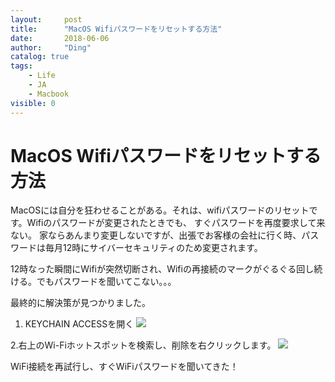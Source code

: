 ```yaml
---
layout:     post
title:      "MacOS Wifiパスワードをリセットする方法"
date:       2018-06-06
author:     "Ding"
catalog: true
tags:
    - Life
    - JA
    - Macbook
visible: 0
---
```

# MacOS Wifiパスワードをリセットする方法

MacOSには自分を狂わせることがある。それは、wifiパスワードのリセットです。Wifiのパスワードが変更されたときでも、
すぐパスワードを再度要求して来ない。
家ならあんまり変更しないですが、出張でお客様の会社に行く時、パスワードは毎月12時にサイバーセキュリティのため変更されます。

12時なった瞬間にWifiが突然切断され、Wifiの再接続のマークがぐるぐる回し続ける。でもパスワードを聞いてこない。。。

最終的に解決策が見つかりました。

1. KEYCHAIN ACCESSを開く
![](https://s3.amazonaws.com/ding-blog/blog/2018-06-06-140824.jpg)

2.右上のWi-Fiホットスポットを検索し、削除を右クリックします。
![](https://s3.amazonaws.com/ding-blog/blog/2018-06-06-140941.jpg)

WiFi接続を再試行し、すぐWiFiパスワードを聞いてきた！
